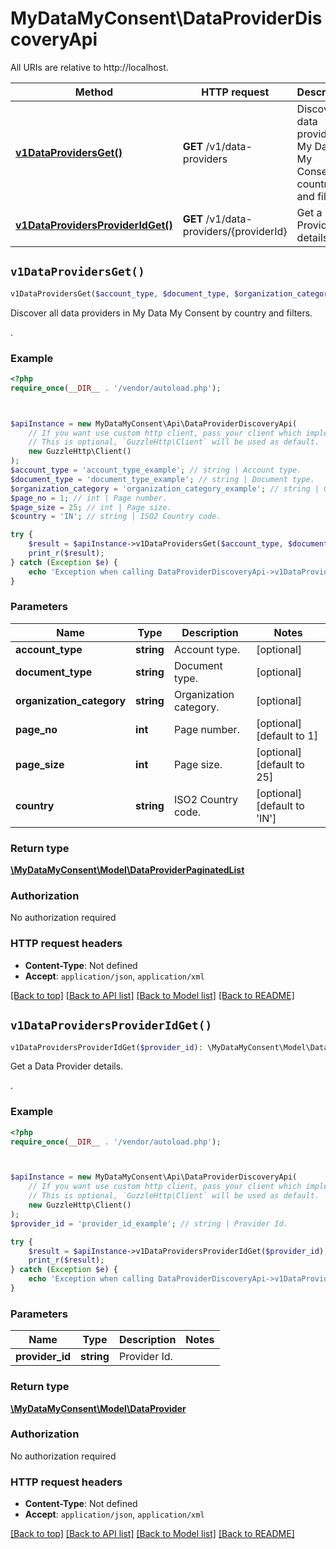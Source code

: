 # MyDataMyConsent\DataProviderDiscoveryApi

All URIs are relative to http://localhost.

Method | HTTP request | Description
------------- | ------------- | -------------
[**v1DataProvidersGet()**](DataProviderDiscoveryApi.md#v1DataProvidersGet) | **GET** /v1/data-providers | Discover all data providers in My Data My Consent by country and filters.
[**v1DataProvidersProviderIdGet()**](DataProviderDiscoveryApi.md#v1DataProvidersProviderIdGet) | **GET** /v1/data-providers/{providerId} | Get a Data Provider details.


## `v1DataProvidersGet()`

```php
v1DataProvidersGet($account_type, $document_type, $organization_category, $page_no, $page_size, $country): \MyDataMyConsent\Model\DataProviderPaginatedList
```

Discover all data providers in My Data My Consent by country and filters.

.

### Example

```php
<?php
require_once(__DIR__ . '/vendor/autoload.php');



$apiInstance = new MyDataMyConsent\Api\DataProviderDiscoveryApi(
    // If you want use custom http client, pass your client which implements `GuzzleHttp\ClientInterface`.
    // This is optional, `GuzzleHttp\Client` will be used as default.
    new GuzzleHttp\Client()
);
$account_type = 'account_type_example'; // string | Account type.
$document_type = 'document_type_example'; // string | Document type.
$organization_category = 'organization_category_example'; // string | Organization category.
$page_no = 1; // int | Page number.
$page_size = 25; // int | Page size.
$country = 'IN'; // string | ISO2 Country code.

try {
    $result = $apiInstance->v1DataProvidersGet($account_type, $document_type, $organization_category, $page_no, $page_size, $country);
    print_r($result);
} catch (Exception $e) {
    echo 'Exception when calling DataProviderDiscoveryApi->v1DataProvidersGet: ', $e->getMessage(), PHP_EOL;
}
```

### Parameters

Name | Type | Description  | Notes
------------- | ------------- | ------------- | -------------
 **account_type** | **string**| Account type. | [optional]
 **document_type** | **string**| Document type. | [optional]
 **organization_category** | **string**| Organization category. | [optional]
 **page_no** | **int**| Page number. | [optional] [default to 1]
 **page_size** | **int**| Page size. | [optional] [default to 25]
 **country** | **string**| ISO2 Country code. | [optional] [default to &#39;IN&#39;]

### Return type

[**\MyDataMyConsent\Model\DataProviderPaginatedList**](../Model/DataProviderPaginatedList.md)

### Authorization

No authorization required

### HTTP request headers

- **Content-Type**: Not defined
- **Accept**: `application/json`, `application/xml`

[[Back to top]](#) [[Back to API list]](../../README.md#endpoints)
[[Back to Model list]](../../README.md#models)
[[Back to README]](../../README.md)

## `v1DataProvidersProviderIdGet()`

```php
v1DataProvidersProviderIdGet($provider_id): \MyDataMyConsent\Model\DataProvider
```

Get a Data Provider details.

.

### Example

```php
<?php
require_once(__DIR__ . '/vendor/autoload.php');



$apiInstance = new MyDataMyConsent\Api\DataProviderDiscoveryApi(
    // If you want use custom http client, pass your client which implements `GuzzleHttp\ClientInterface`.
    // This is optional, `GuzzleHttp\Client` will be used as default.
    new GuzzleHttp\Client()
);
$provider_id = 'provider_id_example'; // string | Provider Id.

try {
    $result = $apiInstance->v1DataProvidersProviderIdGet($provider_id);
    print_r($result);
} catch (Exception $e) {
    echo 'Exception when calling DataProviderDiscoveryApi->v1DataProvidersProviderIdGet: ', $e->getMessage(), PHP_EOL;
}
```

### Parameters

Name | Type | Description  | Notes
------------- | ------------- | ------------- | -------------
 **provider_id** | **string**| Provider Id. |

### Return type

[**\MyDataMyConsent\Model\DataProvider**](../Model/DataProvider.md)

### Authorization

No authorization required

### HTTP request headers

- **Content-Type**: Not defined
- **Accept**: `application/json`, `application/xml`

[[Back to top]](#) [[Back to API list]](../../README.md#endpoints)
[[Back to Model list]](../../README.md#models)
[[Back to README]](../../README.md)
